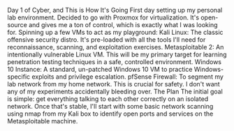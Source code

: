 Day 1 of Cyber, and This is How It's Going
​First day setting up my personal lab environment. Decided to go with Proxmox for virtualization. It's open-source and gives me a ton of control, which is exactly what I was looking for.
​Spinning up a few VMs to act as my playground:
​Kali Linux: The classic offensive security distro. It's pre-loaded with all the tools I'll need for reconnaissance, scanning, and exploitation exercises.
​Metasploitable 2: An intentionally vulnerable Linux VM. This will be my primary target for learning penetration testing techniques in a safe, controlled environment.
​Windows 10 Instance: A standard, un-patched Windows 10 VM to practice Windows-specific exploits and privilege escalation.
​pfSense Firewall: To segment my lab network from my home network. This is crucial for safety. I don't want any of my experiments accidentally bleeding over.
​The Plan
​The initial goal is simple: get everything talking to each other correctly on an isolated network. Once that's stable, I'll start with some basic network scanning using nmap from my Kali box to identify open ports and services on the Metasploitable machine.

